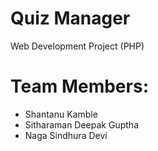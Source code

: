 # Quiz Manager

Web Development Project
(PHP)

# Team Members:
- Shantanu Kamble
- Sitharaman Deepak Guptha
- Naga Sindhura Devi